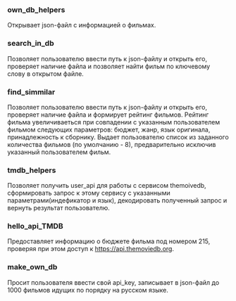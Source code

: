 ### own_db_helpers ###

Открывает json-файл с информацией о фильмах.

### search_in_db ###

Позволяет пользователю ввести путь к json-файлу и открыть его, проверяет наличие файла и позволяет найти фильм по ключевому слову в открытом файле.

### find_simmilar ###

Позволяет пользователю ввести путь к json-файлу и открыть его, проверяет наличие файла и формирует рейтинг фильмов. Рейтинг фильма увеличиваеться 
при совпадении с указанным пользователем фильмом следующих параметров: бюджет, жанр, язык оригинала, принадлежность к сборнику.
Выдает пользователю список из заданного количества фильмов (по умолчанию - 8), предварительно исключив указанный пользователем фильм.

### tmdb_helpers ###

Позволяет получить user_api для работы с сервисом themoivedb, сформировать запрос к этому сервису с указанными параметрами(индефикатор и язык), 
декодировать полученный запрос и вернуть результат пользователю.

### hello_api_TMDB ###

Предоставляет информацию о бюджете фильма под номером 215, проверяя при этом доступ к https://api.themoviedb.org.

### make_own_db ###

Просит пользователя ввести свой api_key, записывает в json-файл до 1000 фильмов идущих по порядку на русском языке.
